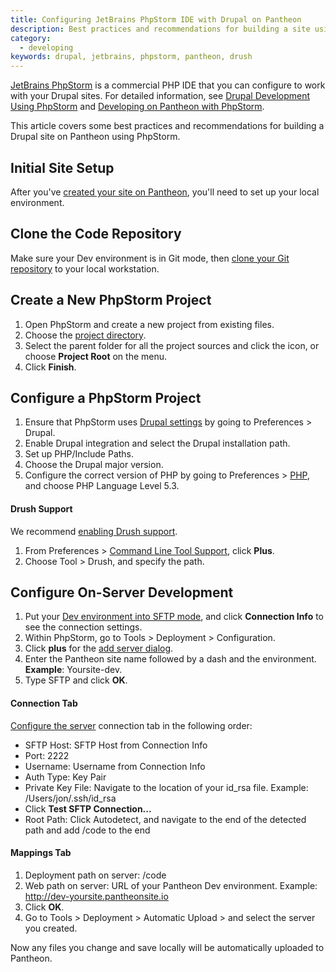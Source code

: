 ```yaml
---
title: Configuring JetBrains PhpStorm IDE with Drupal on Pantheon
description: Best practices and recommendations for building a site using JetBrains PhpStorm.
category:
  - developing
keywords: drupal, jetbrains, phpstorm, pantheon, drush
---
```

[JetBrains PhpStorm](http://www.jetbrains.com/phpstorm/) is a commercial PHP IDE that you can configure to work with your Drupal sites. For detailed information, see [Drupal Development Using PhpStorm](http://confluence.jetbrains.com/display/PhpStorm/Drupal+Development+using+PhpStorm) and [Developing on Pantheon with PhpStorm](https://confluence.jetbrains.com/display/PhpStorm/Developing+on+Pantheon+with+PhpStorm).

This article covers some best practices and recommendations for building a Drupal site on Pantheon using PhpStorm.

## Initial Site Setup

After you've [created your site on Pantheon](/docs/getting-started/), you'll need to set up your local environment.

## Clone the Code Repository

Make sure your Dev environment is in Git mode, then [clone your Git repository](/docs/starting-with-git/) to your local workstation.

## Create a New PhpStorm Project

1. Open PhpStorm and create a new project from existing files.
2. Choose the [project directory](http://www.jetbrains.com/phpstorm/webhelp/create-new-project-choose-project-directory.html).
3. Select the parent folder for all the project sources and click the icon, or choose **Project Root** on the menu.
4. Click **Finish**.

## Configure a PhpStorm Project

1. Ensure that PhpStorm uses [Drupal settings](http://www.jetbrains.com/phpstorm/webhelp/drupal.html) by going to Preferences > Drupal.
2. Enable Drupal integration and select the Drupal installation path.
4. Set up PHP/Include Paths.
5. Choose the Drupal major version.
6. Configure the correct version of PHP by going to Preferences > [PHP](http://www.jetbrains.com/phpstorm/webhelp/php.html), and choose PHP Language Level 5.3.

#### Drush Support
  We recommend [enabling Drush support](https://confluence.jetbrains.com/display/PhpStorm/Drupal+Development+using+PhpStorm#DrupalDevelopmentusingPhpStorm-DrupalCommandLineToolDrushIntegration).

1. From Preferences > [Command Line Tool Support](http://www.jetbrains.com/phpstorm/webhelp/command-line-tool-support.html), click **Plus**.  
2. Choose Tool > Drush, and specify the path.

## Configure On-Server Development

1. Put your [Dev environment into SFTP mode](/docs/developing-directly-with-sftp-mode/), and click **Connection Info** to see the connection settings.
2. Within PhpStorm, go to Tools > Deployment > Configuration.
3. Click **plus** for the [add server dialog](http://www.jetbrains.com/phpstorm/webhelp/add-server-dialog.html).
4. Enter the Pantheon site name followed by a dash and the environment.<br />
**Example**: Yoursite-dev.
5. Type SFTP and click **OK**.

#### Connection Tab
  [Configure the server](http://www.jetbrains.com/phpstorm/webhelp/deployment-connection-tab.html) connection tab in the following order:

* SFTP Host: SFTP Host from Connection Info
* Port: 2222
* Username: Username from Connection Info
* Auth Type: Key Pair
* Private Key File: Navigate to the location of your id\_rsa file. Example: /Users/jon/.ssh/id\_rsa
* Click **Test SFTP Connection...**
* Root Path: Click Autodetect, and navigate to the end of the detected path and add /code to the end

#### Mappings Tab

1. Deployment path on server: /code
2. Web path on server: URL of your Pantheon Dev environment. Example: http://dev-yoursite.pantheonsite.io
3. Click **OK**.
4. Go to Tools > Deployment > Automatic Upload > and select the server you created.

Now any files you change and save locally will be automatically uploaded to Pantheon.
